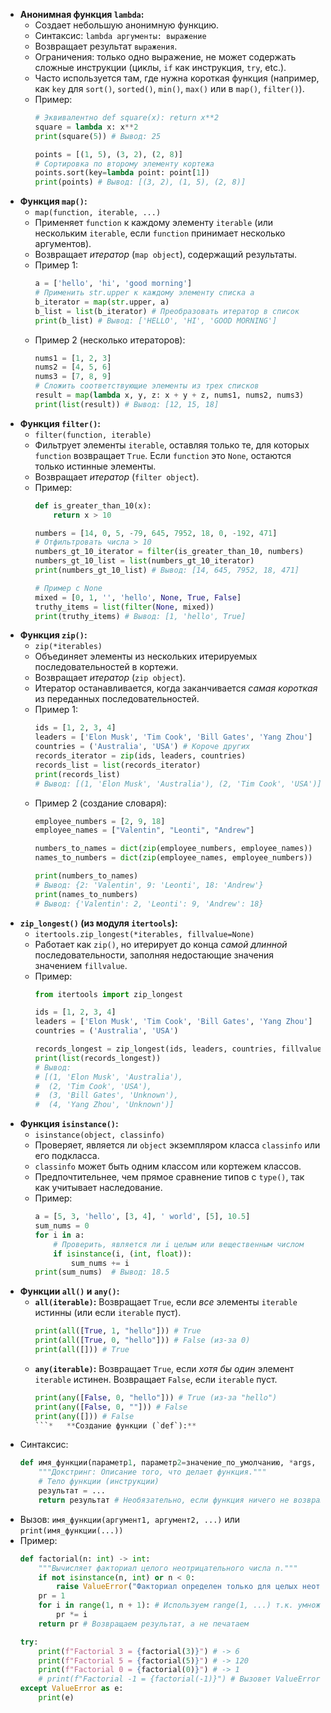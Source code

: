 
*   **Анонимная функция `lambda`:**
	*   Создает небольшую анонимную функцию.
	*   Синтаксис: `lambda аргументы: выражение`
	*   Возвращает результат `выражения`.
	*   Ограничения: только одно выражение, не может содержать сложные инструкции (циклы, `if` как инструкция, `try`, etc.).
	*   Часто используется там, где нужна короткая функция (например, как `key` для `sort()`, `sorted()`, `min()`, `max()` или в `map()`, `filter()`).
	*   Пример:
		```python
		# Эквивалентно def square(x): return x**2
		square = lambda x: x**2 
		print(square(5)) # Вывод: 25

		points = [(1, 5), (3, 2), (2, 8)]
		# Сортировка по второму элементу кортежа
		points.sort(key=lambda point: point[1]) 
		print(points) # Вывод: [(3, 2), (1, 5), (2, 8)]
		```
*   **Функция `map()`:**
	*   `map(function, iterable, ...)`
	*   Применяет `function` к каждому элементу `iterable` (или нескольким `iterable`, если `function` принимает несколько аргументов).
	*   Возвращает *итератор* (`map object`), содержащий результаты.
	*   Пример 1:
		```python
		a = ['hello', 'hi', 'good morning'] 
		# Применить str.upper к каждому элементу списка a
		b_iterator = map(str.upper, a) 
		b_list = list(b_iterator) # Преобразовать итератор в список
		print(b_list) # Вывод: ['HELLO', 'HI', 'GOOD MORNING']
		```
	*   Пример 2 (несколько итераторов):
		```python
		nums1 = [1, 2, 3]
		nums2 = [4, 5, 6] 
		nums3 = [7, 8, 9]  
		# Сложить соответствующие элементы из трех списков
		result = map(lambda x, y, z: x + y + z, nums1, nums2, nums3)
		print(list(result)) # Вывод: [12, 15, 18]
		```
*   **Функция `filter()`:**
	*   `filter(function, iterable)`
	*   Фильтрует элементы `iterable`, оставляя только те, для которых `function` возвращает `True`. Если `function` это `None`, остаются только истинные элементы.
	*   Возвращает *итератор* (`filter object`).
	*   Пример:
		```python
		def is_greater_than_10(x):     
			return x > 10   
		
		numbers = [14, 0, 5, -79, 645, 7952, 18, 0, -192, 471]
		# Отфильтровать числа > 10
		numbers_gt_10_iterator = filter(is_greater_than_10, numbers)
		numbers_gt_10_list = list(numbers_gt_10_iterator)
		print(numbers_gt_10_list) # Вывод: [14, 645, 7952, 18, 471]
		
		# Пример с None
		mixed = [0, 1, '', 'hello', None, True, False]
		truthy_items = list(filter(None, mixed))
		print(truthy_items) # Вывод: [1, 'hello', True]
		```
*   **Функция `zip()`:**
	*   `zip(*iterables)`
	*   Объединяет элементы из нескольких итерируемых последовательностей в кортежи.
	*   Возвращает *итератор* (`zip object`).
	*   Итератор останавливается, когда заканчивается *самая короткая* из переданных последовательностей.
	*   Пример 1:
		```python
		ids = [1, 2, 3, 4] 
		leaders = ['Elon Musk', 'Tim Cook', 'Bill Gates', 'Yang Zhou'] 
		countries = ('Australia', 'USA') # Короче других
		records_iterator = zip(ids, leaders, countries)  
		records_list = list(records_iterator)  
		print(records_list)  
		# Вывод: [(1, 'Elon Musk', 'Australia'), (2, 'Tim Cook', 'USA')] 
		```
	*   Пример 2 (создание словаря):
		```python
		employee_numbers = [2, 9, 18]
		employee_names = ["Valentin", "Leonti", "Andrew"]  
		
		numbers_to_names = dict(zip(employee_numbers, employee_names)) 
		names_to_numbers = dict(zip(employee_names, employee_numbers))
		
		print(numbers_to_names)  
		# Вывод: {2: 'Valentin', 9: 'Leonti', 18: 'Andrew'}
		print(names_to_numbers)
		# Вывод: {'Valentin': 2, 'Leonti': 9, 'Andrew': 18}
		```
*   **`zip_longest()` (из модуля `itertools`):**
	*   `itertools.zip_longest(*iterables, fillvalue=None)`
	*   Работает как `zip()`, но итерирует до конца *самой длинной* последовательности, заполняя недостающие значения значением `fillvalue`.
	*   Пример:
		```python
		from itertools import zip_longest
		
		ids = [1, 2, 3, 4] 
		leaders = ['Elon Musk', 'Tim Cook', 'Bill Gates', 'Yang Zhou']
		countries = ('Australia', 'USA')
		
		records_longest = zip_longest(ids, leaders, countries, fillvalue='Unknown')
		print(list(records_longest)) 
		# Вывод: 
		# [(1, 'Elon Musk', 'Australia'),
		#  (2, 'Tim Cook', 'USA'),
		#  (3, 'Bill Gates', 'Unknown'), 
		#  (4, 'Yang Zhou', 'Unknown')]
		```
*   **Функция `isinstance()`:**
	*   `isinstance(object, classinfo)`
	*   Проверяет, является ли `object` экземпляром класса `classinfo` или его подкласса.
	*   `classinfo` может быть одним классом или кортежем классов.
	*   Предпочтительнее, чем прямое сравнение типов с `type()`, так как учитывает наследование.
	*   Пример:
		```python
		a = [5, 3, 'hello', [3, 4], ' world', [5], 10.5] 
		sum_nums = 0 
		for i in a:
			# Проверить, является ли i целым или вещественным числом
			if isinstance(i, (int, float)): 
				sum_nums += i 
		print(sum_nums)  # Вывод: 18.5
		```
*   **Функции `all()` и `any()`:**
	*   **`all(iterable)`:** Возвращает `True`, если *все* элементы `iterable` истинны (или если `iterable` пуст).
		```python
		print(all([True, 1, "hello"])) # True
		print(all([True, 0, "hello"])) # False (из-за 0)
		print(all([])) # True
		```
	*   **`any(iterable)`:** Возвращает `True`, если *хотя бы один* элемент `iterable` истинен. Возвращает `False`, если `iterable` пуст.
		```python
		print(any([False, 0, "hello"])) # True (из-за "hello")
		print(any([False, 0, ""])) # False
		print(any([])) # False
		```*   **Создание функции (`def`):**
*   Синтаксис:
	```python
	def имя_функции(параметр1, параметр2=значение_по_умолчанию, *args, **kwargs):
		"""Докстринг: Описание того, что делает функция."""
		# Тело функции (инструкции)
		результат = ...
		return результат # Необязательно, если функция ничего не возвращает (вернет None)
	```
*   Вызов: `имя_функции(аргумент1, аргумент2, ...)` или `print(имя_функции(...))`
*   Пример:
	```python
	def factorial(n: int) -> int:
		"""Вычисляет факториал целого неотрицательного числа n."""
		if not isinstance(n, int) or n < 0:
			raise ValueError("Факториал определен только для целых неотрицательных чисел")
		pr = 1     
		for i in range(1, n + 1): # Используем range(1, ...) т.к. умножение на 0 не нужно
			pr *= i
		return pr # Возвращаем результат, а не печатаем

	try:
		print(f"Factorial 3 = {factorial(3)}") # -> 6
		print(f"Factorial 5 = {factorial(5)}") # -> 120
		print(f"Factorial 0 = {factorial(0)}") # -> 1
		# print(f"Factorial -1 = {factorial(-1)}") # Вызовет ValueError
	except ValueError as e:
		print(e)
